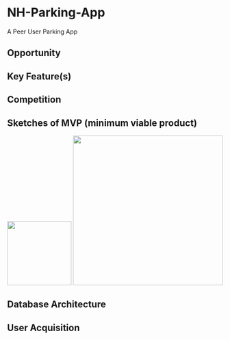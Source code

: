 # NH-Parking-App
A Peer User Parking App

## Opportunity

## Key Feature(s)

## Competition

## Sketches of MVP (minimum viable product)

<p>
  <img src="http://robbee.io/wp-content/uploads/2017/04/first-sketch.png" width="150"/>
  <img src="http://robbee.io/wp-content/uploads/2017/04/first-sketch.png" width="350"/>
</p>

## Database Architecture

## User Acquisition
